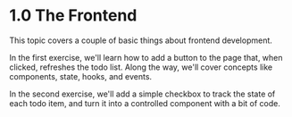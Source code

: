 # 1.0 The Frontend

This topic covers a couple of basic things about frontend development.

In the first exercise, we'll learn how to add a button to the page that, when clicked, refreshes the todo list.
Along the way, we'll cover concepts like components, state, hooks, and events.

In the second exercise, we'll add a simple checkbox to track the state of each todo item, and turn it into a controlled component with a bit of code.